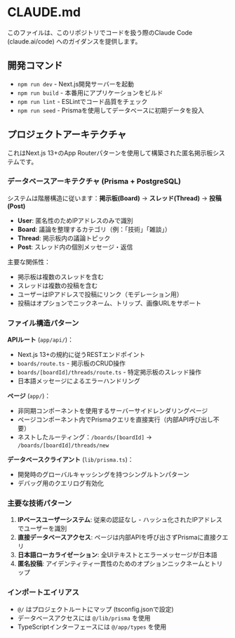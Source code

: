 # CLAUDE.md

このファイルは、このリポジトリでコードを扱う際のClaude Code (claude.ai/code) へのガイダンスを提供します。

## 開発コマンド

- `npm run dev` - Next.js開発サーバーを起動
- `npm run build` - 本番用にアプリケーションをビルド
- `npm run lint` - ESLintでコード品質をチェック
- `npm run seed` - Prismaを使用してデータベースに初期データを投入

## プロジェクトアーキテクチャ

これはNext.js 13+のApp Routerパターンを使用して構築された匿名掲示板システムです。

### データベースアーキテクチャ (Prisma + PostgreSQL)
システムは階層構造に従います：**掲示板(Board)** → **スレッド(Thread)** → **投稿(Post)**

- **User**: 匿名性のためIPアドレスのみで識別
- **Board**: 議論を整理するカテゴリ（例：「技術」「雑談」）
- **Thread**: 掲示板内の議論トピック
- **Post**: スレッド内の個別メッセージ・返信

主要な関係性：
- 掲示板は複数のスレッドを含む
- スレッドは複数の投稿を含む
- ユーザーはIPアドレスで投稿にリンク（モデレーション用）
- 投稿はオプションでニックネーム、トリップ、画像URLをサポート

### ファイル構造パターン

**APIルート** (`app/api/`)：
- Next.js 13+の規約に従うRESTエンドポイント
- `boards/route.ts` - 掲示板のCRUD操作
- `boards/[boardId]/threads/route.ts` - 特定掲示板のスレッド操作
- 日本語メッセージによるエラーハンドリング

**ページ** (`app/`)：
- 非同期コンポーネントを使用するサーバーサイドレンダリングページ
- ページコンポーネント内でPrismaクエリを直接実行（内部API呼び出し不要）
- ネストしたルーティング：`/boards/[boardId]` → `/boards/[boardId]/threads/new`

**データベースクライアント** (`lib/prisma.ts`)：
- 開発時のグローバルキャッシングを持つシングルトンパターン
- デバッグ用のクエリログ有効化

### 主要な技術パターン

1. **IPベースユーザーシステム**: 従来の認証なし - ハッシュ化されたIPアドレスでユーザーを識別
2. **直接データベースアクセス**: ページは内部APIを呼び出さずPrismaに直接クエリ
3. **日本語ローカライゼーション**: 全UIテキストとエラーメッセージが日本語
4. **匿名投稿**: アイデンティティ一貫性のためのオプションニックネームとトリップ

### インポートエイリアス
- `@/` はプロジェクトルートにマップ (tsconfig.jsonで設定)
- データベースアクセスには `@/lib/prisma` を使用
- TypeScriptインターフェースには `@/app/types` を使用